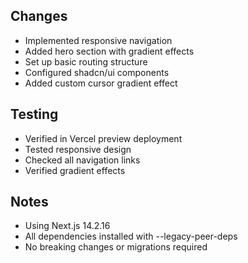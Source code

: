 ## Changes
- Implemented responsive navigation
- Added hero section with gradient effects
- Set up basic routing structure
- Configured shadcn/ui components
- Added custom cursor gradient effect

## Testing
- Verified in Vercel preview deployment
- Tested responsive design
- Checked all navigation links
- Verified gradient effects

## Notes
- Using Next.js 14.2.16
- All dependencies installed with --legacy-peer-deps
- No breaking changes or migrations required
